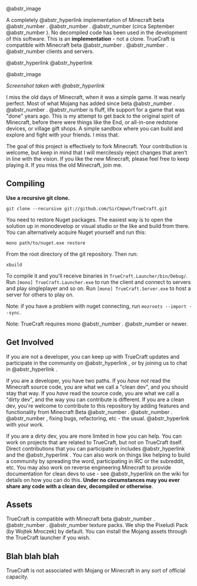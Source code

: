 @abstr_image 

A completely @abstr_hyperlink implementation of Minecraft beta @abstr_number . @abstr_number . @abstr_number (circa September @abstr_number ). No decompiled code has been used in the development of this software. This is an **implementation** \- not a clone. TrueCraft is compatible with Minecraft beta @abstr_number . @abstr_number . @abstr_number clients and servers.

@abstr_hyperlink @abstr_hyperlink 

@abstr_image 

_Screenshot taken with @abstr_hyperlink_

I miss the old days of Minecraft, when it was a simple game. It was nearly perfect. Most of what Mojang has added since beta @abstr_number . @abstr_number . @abstr_number is fluff, life support for a game that was "done" years ago. This is my attempt to get back to the original spirit of Minecraft, before there were things like the End, or all-in-one redstone devices, or village gift shops. A simple sandbox where you can build and explore and fight with your friends. I miss that.

The goal of this project is effectively to fork Minecraft. Your contribution is welcome, but keep in mind that I will mercilessly reject changes that aren't in line with the vision. If you like the new Minecraft, please feel free to keep playing it. If you miss the old Minecraft, join me.

## Compiling

**Use a recursive git clone.**
    
    
    git clone --recursive git://github.com/SirCmpwn/TrueCraft.git
    

You need to restore Nuget packages. The easiest way is to open the solution up in monodevelop or visual studio or the like and build from there. You can alternatively acquire Nuget yourself and run this:
    
    
    mono path/to/nuget.exe restore
    

From the root directory of the git repository. Then run:
    
    
    xbuild
    

To compile it and you'll receive binaries in `TrueCraft.Launcher/bin/Debug/`. Run `[mono] TrueCraft.Launcher.exe` to run the client and connect to servers and play singleplayer and so on. Run `[mono] TrueCraft.Server.exe` to host a server for others to play on.

Note: if you have a problem with nuget connecting, run `mozroots --import --sync`.

Note: TrueCraft requires mono @abstr_number . @abstr_number or newer.

## Get Involved

If you are not a developer, you can keep up with TrueCraft updates and participate in the community on @abstr_hyperlink , or by joining us to chat in @abstr_hyperlink .

If you are a developer, you have two paths. If you _have not_ read the Minecraft source code, you are what we call a "clean dev", and you should stay that way. If you _have_ read the source code, you are what we call a "dirty dev", and the way you can contribute is different. If you are a clean dev, you're welcome to contribute to this repository by adding features and functionality from Minecraft Beta @abstr_number . @abstr_number . @abstr_number , fixing bugs, refactoring, etc - the usual. @abstr_hyperlink with your work.

If you are a dirty dev, you are more limited in how you can help. You can work on projects that are related to TrueCraft, but not on TrueCraft itself. Direct contributions that you can participate in includes @abstr_hyperlink and the @abstr_hyperlink . You can also work on things like helping to build a community by spreading the word, participating in IRC or the subreddit, etc. You may also work on reverse engineering Minecraft to provide documentation for clean devs to use - see @abstr_hyperlink on the wiki for details on how you can do this. **Under no circumstances may you ever share any code with a clean dev, decompiled or otherwise**.

## Assets

TrueCraft is compatible with Minecraft beta @abstr_number . @abstr_number . @abstr_number texture packs. We ship the Pixeludi Pack (by Wojtek Mroczek) by default. You can install the Mojang assets through the TrueCraft launcher if you wish.

## Blah blah blah

TrueCraft is not associated with Mojang or Minecraft in any sort of official capacity.
